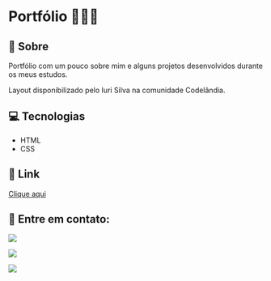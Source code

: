 # Portfólio 👩🏻‍💻

<h2>📝 Sobre</h2>
<p>Portfólio com um pouco sobre mim e alguns projetos desenvolvidos durante os meus estudos.</p>
<p>Layout disponibilizado pelo Iuri Silva na comunidade Codelândia.</p>

<h2>💻 Tecnologias</h2>
<ul>
    <li>HTML</li>
    <li>CSS</li>
</ul>

<h2>🔗 Link</h2>
<p><a href="https://portfolio-bruna-satiro.netlify.app/" target="_blank">Clique aqui</a></p>

<h2>📧 Entre em contato:</h2>
  <p><a href="mailto:brunasatiro@outlook.com" target="_blank"><img src="https://img.shields.io/badge/Microsoft_Outlook-0078D4?style=for-the-badge&logo=microsoft-outlook&logoColor=white" target="_blank"></a></p>
  <p><a href="https://www.instagram.com/bru.satiro/" target="_blank"><img src="https://img.shields.io/badge/-Instagram-%23E4405F?style=for-the-badge&logo=instagram&logoColor=white" target="_blank"></a></p>
  <p><a href="https://www.linkedin.com/in/bruna-satiro/" target="_blank"><img src="https://img.shields.io/badge/-LinkedIn-%230077B5?style=for-the-badge&logo=linkedin&logoColor=white" target="_blank"></a></p>

